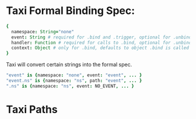 # Taxi Formal Binding Spec:

```coffee
{
  namespace: String="none"
  event: String # required for .bind and .trigger, optional for .unbind
  handler: Function # required for calls to .bind, optional for .unbind, meaningless for .trigger
  context: Object # only for .bind, defaults to object .bind is called upon
}
```

Taxi will convert certain strings into the formal spec.

```coffee
"event" is {namespace: "none", event: "event", ... }
"event.ns" is {namespace: "ns", path: "event", ... }
".ns" is {namespace: "ns", event: NO_EVENT, ... }
```

# Taxi Paths
